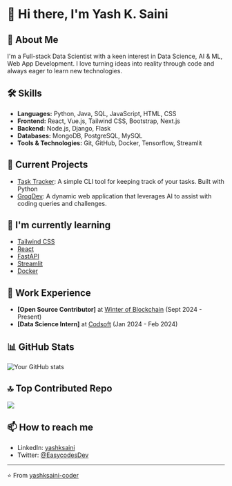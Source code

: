 # 👋 Hi there, I'm Yash K. Saini

## 🚀 About Me
I'm a Full-stack Data Scientist with a keen interest in Data Science, AI & ML, Web App Development. I love turning ideas into reality through code and always eager to learn new technologies.

## 🛠 Skills
- **Languages:** Python, Java, SQL, JavaScript, HTML, CSS 
- **Frontend:** React, Vue.js, Tailwind CSS, Bootstrap, Next.js
- **Backend:** Node.js, Django, Flask
- **Databases:** MongoDB, PostgreSQL, MySQL
- **Tools & Technologies:** Git, GitHub, Docker, Tensorflow, Streamlit

## 🔭 Current Projects
- [Task Tracker](https://github.com/yashksaini-coder/Task-Tracker): A simple CLI tool for keeping track of your tasks. Built with Python
- [GroqDev](https://github.com/yashksaini-coder/GroqDev): A dynamic web application that leverages AI to assist with coding queries and challenges.

## 🌱 I'm currently learning
- [Tailwind CSS](https://tailwindcss.com/)
- [React](https://reactjs.org/)
- [FastAPI](https://fastapi.tiangolo.com/)
- [Streamlit](https://streamlit.io/)
- [Docker](https://www.docker.com/)

## 💼 Work Experience
- **[Open Source Contributor]** at [Winter of Blockchain](https://github.com/Girlscript-WOB) (Sept 2024 - Present)
- **[Data Science Intern]** at [Codsoft](https://github.com/yashksaini-coder/CodSoft) (Jan 2024 - Feb 2024)


## 📊 GitHub Stats
![Your GitHub stats](https://github-readme-stats.vercel.app/api?username=yashksaini-coder&show_icons=true&theme=radical)

## 🔝 Top Contributed Repo
![](https://github-contributor-stats.vercel.app/api?username=yashksaini-coder&limit=5&theme=dark&combine_all_yearly_contributions=true)

## 📫 How to reach me
- LinkedIn: [yashksaini](https://www.linkedin.com/in/yashksaini/)
- Twitter: [@EasycodesDev](https://twitter.com/EasycodesDev)

---

⭐️ From [yashksaini-coder](https://github.com/yashksaini-coder)